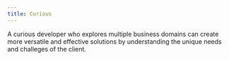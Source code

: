 ```yaml
---
title: Curious
---
```


A curious developer who explores multiple business domains can create more versatile and effective solutions by understanding the unique needs and challeges of the client.
